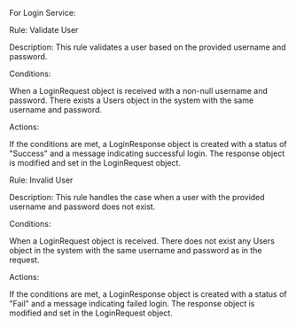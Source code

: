 For Login Service:

Rule: Validate User

Description: This rule validates a user based on the provided username and password.

Conditions:

When a LoginRequest object is received with a non-null username and password.
There exists a Users object in the system with the same username and password.

Actions:

If the conditions are met, a LoginResponse object is created with a status of "Success" and a message indicating successful login.
The response object is modified and set in the LoginRequest object.

Rule: Invalid User

Description: This rule handles the case when a user with the provided username and password does not exist.

Conditions:

When a LoginRequest object is received.
There does not exist any Users object in the system with the same username and password as in the request.

Actions:

If the conditions are met, a LoginResponse object is created with a status of "Fail" and a message indicating failed login.
The response object is modified and set in the LoginRequest object.
